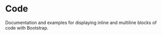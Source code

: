 # Code

Documentation and examples for displaying inline and multiline blocks of code with Bootstrap.
